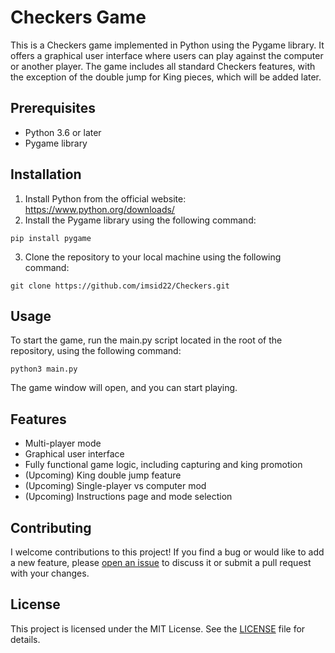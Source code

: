 # Checkers Game

This is a Checkers game implemented in Python using the Pygame library. It offers a graphical user interface where users can play against the computer or another player. The game includes all standard Checkers features, with the exception of the double jump for King pieces, which will be added later.

## Prerequisites

- Python 3.6 or later
- Pygame library

## Installation

1. Install Python from the official website: https://www.python.org/downloads/
2. Install the Pygame library using the following command:

```pip install pygame```

3. Clone the repository to your local machine using the following command:

```git clone https://github.com/imsid22/Checkers.git```

## Usage

To start the game, run the main.py script located in the root of the repository, using the following command:

```python3 main.py```

The game window will open, and you can start playing.

## Features

- Multi-player mode
- Graphical user interface
- Fully functional game logic, including capturing and king promotion
- (Upcoming) King double jump feature
- (Upcoming) Single-player vs computer mod
- (Upcoming) Instructions page and mode selection

## Contributing

I welcome contributions to this project! If you find a bug or would like to add a new feature, please [open an issue](https://github.com/imsid22/Checkers/issues) to discuss it or submit a pull request with your changes.

## License

This project is licensed under the MIT License. See the [LICENSE](https://github.com/imsid22/Checkers/blob/main/LICENSE) file for details.
